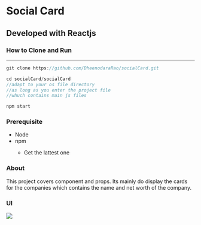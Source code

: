 <h1>Social Card</h1>
<h2>Developed with Reactjs</h2>
<h3>How to Clone and Run</h3>
<hr>

```js
git clone https://github.com/DheenodaraRao/socialCard.git

cd socialCard/socialCard
//adapt to your os file directory
//as long as you enter the project file 
//whuch contains main js files

npm start
```

<h3>Prerequisite</h3>
<ul>
<li>Node</li>
<li>npm</li>
    <ul>
        <li>Get the lattest one</li>
    </ul>
</ul>

<h3>About</h3>
<p>
    This project covers component and props. Its mainly do display the cards for the companies which contains the name and net worth of the company.
</p>

<h3>UI</h3>
<img src="/home/dheeno/ReactProjects/socialCard/socialcard/public/images/UI.png">